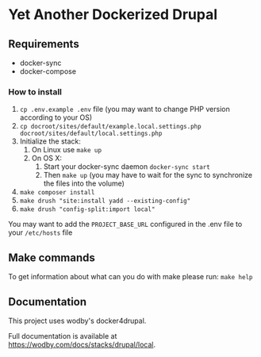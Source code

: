 # Yet Another Dockerized Drupal

## Requirements

- docker-sync
- docker-compose

### How to install


1. `cp .env.example .env` file (you may want to change PHP version according to your OS)
1. `cp docroot/sites/default/example.local.settings.php docroot/sites/default/local.settings.php`
1. Initialize the stack:
    1. On Linux use `make up`
    1. On OS X:
        1. Start your docker-sync daemon `docker-sync start`
        1. Then `make up` (you may have to wait for the sync to synchronize the files into the volume)
1. `make composer install`
1. `make drush "site:install yadd --existing-config"`
1. `make drush "config-split:import local"`

You may want to add the `PROJECT_BASE_URL` configured in the .env file to your `/etc/hosts` file

## Make commands

To get information about what can you do with make please run:
`make help`

## Documentation

This project uses wodby's docker4drupal.

Full documentation is available at https://wodby.com/docs/stacks/drupal/local.
